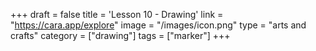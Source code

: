 +++
draft = false
title = 'Lesson 10 - Drawing'
link = "https://cara.app/explore"
image = "/images/icon.png"
type = "arts and crafts"
category = ["drawing"]
tags = ["marker"]
+++
